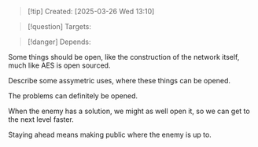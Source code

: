 
>[!tip] Created: [2025-03-26 Wed 13:10]

>[!question] Targets: 

>[!danger] Depends: 

Some things should be open, like the construction of the network itself, much like AES is open sourced.

Describe some assymetric uses, where these things can be opened.

The problems can definitely be opened.

When the enemy has a solution, we might as well open it, so we can get to the next level faster.

Staying ahead means making public where the enemy is up to.
